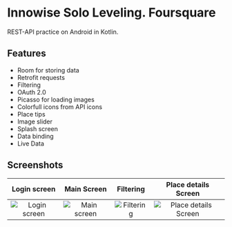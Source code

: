 # Innowise Solo Leveling. Foursquare

REST-API practice on Android in Kotlin.
## Features

- Room for storing data
- Retrofit requests
- Filtering
- OAuth 2.0
- Picasso for loading images
- Colorfull icons from API icons
- Place tips
- Image slider
- Splash screen
- Data binding
- Live Data
## Screenshots
Login screen | Main Screen | Filtering | Place details Screen
:--------:|:-------:|:---------:|:---------:
![Login screen](https://i.imgur.com/oZh2xIF.png) | ![Main screen](https://i.imgur.com/TrDJ3SF.png) | ![Filtering](https://i.imgur.com/2pOxElE.png) | ![Place details Screen](https://i.imgur.com/soKPlcf.png) | 
